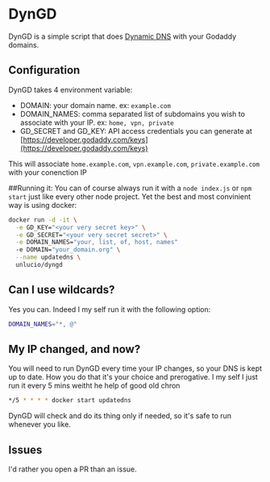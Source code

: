 # DynGD

DynGD is a simple script that does [Dynamic DNS](https://en.wikipedia.org/wiki/Dynamic_DNS) with your Godaddy domains.

## Configuration

DynGD takes 4 environment variable:

- DOMAIN: your domain name. ex: `example.com`
- DOMAIN_NAMES: comma separated list of subdomains you wish to associate with your IP. ex: `home, vpn, private`
- GD_SECRET and GD_KEY: API access credentials you can generate at [https://developer.godaddy.com/keys](https://developer.godaddy.com/keys)

This will associate `home.example.com`, `vpn.example.com`, `private.example.com` with your conenction IP

##Running it:
You can of course always run it with a `node index.js` or `npm start` just like every other node project.
Yet the best and most convinient way is using docker:

```sh
docker run -d -it \
  -e GD_KEY="<your very secret key>" \
  -e GD_SECRET="<your very secret secret>" \
  -e DOMAIN_NAMES="your, list, of, host, names"
  -e DOMAIN="your_domain.org" \
  --name updatedns \
  unlucio/dyngd
```

## Can I use wildcards?

Yes you can. Indeed I my self run it with the following option:

```sh
DOMAIN_NAMES="*, @"
```

## My IP changed, and now?

You will need to run DynGD every time your IP changes, so your DNS is kept up to date.
How you do that it's your choice and prerogative. I my self I just run it every 5 mins weitht he help of good old chron

```sh
*/5 * * * * docker start updatedns
```

DynGD will check and do its thing only if needed, so it's safe to run whenever you like.

## Issues

I'd rather you open a PR than an issue.
